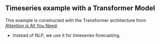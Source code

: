 ## Timeseries example with a Transformer Model
This example is constructed with the Transformer architecture from [Attention is All You Need](https://arxiv.org/abs/1706.03762).
- Instead of NLP, we use it for timeseries forecasting.
